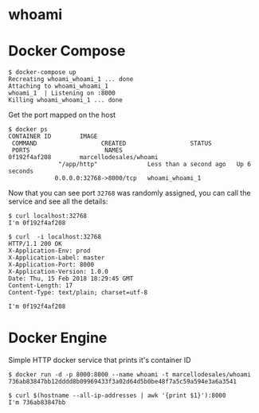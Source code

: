 whoami
======

# Docker Compose

```
$ docker-compose up
Recreating whoami_whoami_1 ... done
Attaching to whoami_whoami_1
whoami_1  | Listening on :8000
Killing whoami_whoami_1 ... done
```

Get the port mapped on the host

```
$ docker ps
CONTAINER ID        IMAGE                                                         
 COMMAND                  CREATED                  STATUS   
 PORTS                     NAMES
0f192f4af208        marcellodesales/whoami                                        
              "/app/http"              Less than a second ago   Up 6 seconds       
             0.0.0.0:32768->8000/tcp   whoami_whoami_1
```

Now that you can see port `32768` was randomly assigned, you can call the service and see all the details:

```
$ curl localhost:32768
I'm 0f192f4af208

$ curl  -i localhost:32768
HTTP/1.1 200 OK
X-Application-Env: prod
X-Application-Label: master
X-Application-Port: 8000
X-Application-Version: 1.0.0
Date: Thu, 15 Feb 2018 18:29:45 GMT
Content-Length: 17
Content-Type: text/plain; charset=utf-8

I'm 0f192f4af208
```

# Docker Engine

Simple HTTP docker service that prints it's container ID

```
$ docker run -d -p 8000:8000 --name whoami -t marcellodesales/whoami
736ab83847bb12dddd8b09969433f3a02d64d5b0be48f7a5c59a594e3a6a3541
    
$ curl $(hostname --all-ip-addresses | awk '{print $1}'):8000
I'm 736ab83847bb
```

